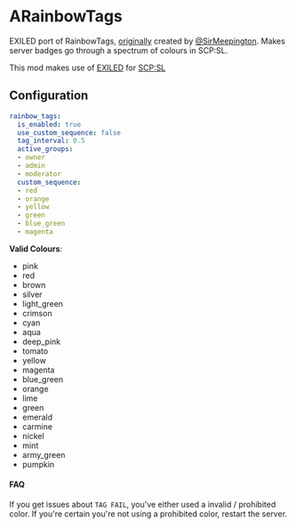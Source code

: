 # ARainbowTags
EXILED port of RainbowTags, [originally](https://github.com/sirmeepington/RainbowTag/) created by [@SirMeepington](https://github.com/sirmeepington). Makes server badges go through a spectrum of colours in SCP:SL. 

This mod makes use of [EXILED](https://gitlab.com/Galaxy119/EXILED) for [SCP:SL](https://scpslgame.com/)

## Configuration

```yaml
rainbow_tags:
  is_enabled: true
  use_custom_sequence: false
  tag_interval: 0.5
  active_groups:
  - owner
  - admin
  - moderator
  custom_sequence:
  - red
  - orange
  - yellow
  - green
  - blue_green
  - magenta
```

**Valid Colours**:
* pink
* red
* brown
* silver
* light_green
* crimson
* cyan
* aqua
* deep_pink
* tomato
* yellow
* magenta
* blue_green
* orange
* lime
* green
* emerald
* carmine
* nickel
* mint
* army_green
* pumpkin


#### FAQ

If you get issues about `TAG FAIL`, you've either used a invalid / prohibited color. If you're certain you're not using a prohibited color, restart the server.

